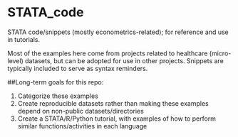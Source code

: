 # STATA_code
STATA code/snippets (mostly econometrics-related); for reference and use in tutorials.

Most of the examples here come from projects related to healthcare (micro-level) datasets, but can be adopted for use in other projects. Snippets are typically included to serve as syntax reminders.

##Long-term goals for this repo:
1. Categorize these examples
2. Create reproducible datasets rather than making these examples depend on non-public datasets/directories
3. Create a STATA/R/Python tutorial, with examples of how to perform similar functions/activities in each language 
